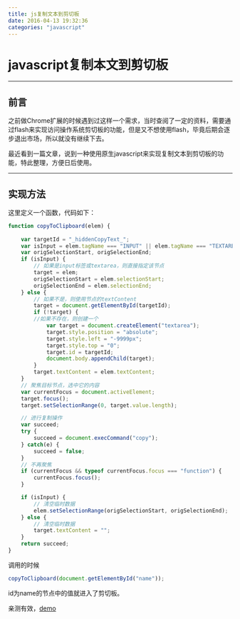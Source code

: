 ```yaml
---
title: js复制文本到剪切板
date: 2016-04-13 19:32:36
categories: "javascript"
---
```

# **javascript**复制本文到剪切板

---

## **前言**

之前做Chrome扩展的时候遇到过这样一个需求，当时查阅了一定的资料，需要通过flash来实现访问操作系统剪切板的功能，但是又不想使用flash，毕竟后期会逐步退出市场，所以就没有继续下去。

最近看到一篇文章，说到一种使用原生javascript来实现复制文本到剪切板的功能，特此整理，方便日后使用。

---

## **实现方法**

这里定义一个函数，代码如下：

``` javascript
function copyToClipboard(elem) {
    
    var targetId = "_hiddenCopyText_";
    var isInput = elem.tagName === "INPUT" || elem.tagName === "TEXTAREA";
    var origSelectionStart, origSelectionEnd;
    if (isInput) {
        // 如果是input标签或textarea，则直接指定该节点
        target = elem;
        origSelectionStart = elem.selectionStart;
        origSelectionEnd = elem.selectionEnd;
    } else {
        // 如果不是，则使用节点的textContent
        target = document.getElementById(targetId);
        if (!target) {
        //如果不存在，则创建一个
            var target = document.createElement("textarea");
            target.style.position = "absolute";
            target.style.left = "-9999px";
            target.style.top = "0";
            target.id = targetId;
            document.body.appendChild(target);
        }
        target.textContent = elem.textContent;
    }
    // 聚焦目标节点，选中它的内容
    var currentFocus = document.activeElement;
    target.focus();
    target.setSelectionRange(0, target.value.length);

    // 进行复制操作
    var succeed;
    try {
        succeed = document.execCommand("copy");
    } catch(e) {
        succeed = false;
    }
    // 不再聚焦
    if (currentFocus && typeof currentFocus.focus === "function") {
        currentFocus.focus();
    }

    if (isInput) {
        // 清空临时数据
        elem.setSelectionRange(origSelectionStart, origSelectionEnd);
    } else {
        // 清空临时数据
        target.textContent = "";
    }
    return succeed;
}
```

调用的时候

``` javascript
copyToClipboard(document.getElementById("name"));
```
id为name的节点中的值就进入了剪切板。


亲测有效，[demo](http://codepen.io/brizer/pen/RaMawJ "")


